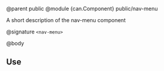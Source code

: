 @parent public
@module {can.Component} public/nav-menu <nav-menu>

A short description of the nav-menu component

@signature `<nav-menu>`

@body

## Use

